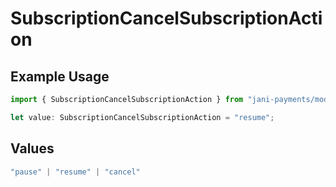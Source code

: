 # SubscriptionCancelSubscriptionAction

## Example Usage

```typescript
import { SubscriptionCancelSubscriptionAction } from "jani-payments/models/operations";

let value: SubscriptionCancelSubscriptionAction = "resume";
```

## Values

```typescript
"pause" | "resume" | "cancel"
```